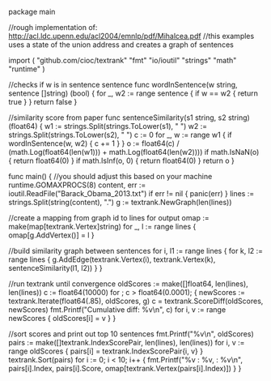 package main

//rough implementation of: http://acl.ldc.upenn.edu/acl2004/emnlp/pdf/Mihalcea.pdf
//this examples uses a state of the union address and creates a graph of sentences

import (
  "github.com/cioc/textrank"
  "fmt"
  "io/ioutil"
  "strings"
  "math"
  "runtime"
)

//checks if w is in sentence sentence
func wordInSentence(w string, sentence []string) (bool) {
  for _, w2 := range sentence {
    if w == w2 {
      return true
    }
  }
  return false
}

//similarity score from paper 
func sentenceSimilarity(s1 string, s2 string) (float64) {
  w1 := strings.Split(strings.ToLower(s1), " ")
  w2 := strings.Split(strings.ToLower(s2), " ")
  c := 0
  for _, w := range w1 {
    if wordInSentence(w, w2) {
      c += 1
    }
  }
  o := float64(c) / (math.Log(float64(len(w1))) + math.Log(float64(len(w2))))
  if math.IsNaN(o) {
    return float64(0)
  }
  if math.IsInf(o, 0) {
    return float64(0)
  }
  return o
}

func main() {
  //you should adjust this based on your machine
  runtime.GOMAXPROCS(8)
  content, err := ioutil.ReadFile("Barack_Obama_2013.txt")
  if err != nil {
    panic(err)
  }
  lines := strings.Split(string(content), ".")
  g := textrank.NewGraph(len(lines))

  //create a mapping from graph id to lines for output
  omap := make(map[textrank.Vertex]string)
  for _, l := range lines {
    omap[g.AddVertex()] = l
  }

  //build similarity graph between sentences
  for i, l1 := range lines {
    for k, l2 := range lines {
      g.AddEdge(textrank.Vertex(i), textrank.Vertex(k), sentenceSimilarity(l1, l2))
    }
  }

  //run textrank until convergence
  oldScores := make([]float64, len(lines), len(lines))
  c := float64(10000)
  for ; c > float64(0.0001); {
    newScores := textrank.Iterate(float64(.85), oldScores, g)
    c = textrank.ScoreDiff(oldScores, newScores)
    fmt.Printf("Cumulative diff: %v\n", c)
    for i, v := range newScores {
      oldScores[i] = v
    }
  }

  //sort scores and print out top 10 sentences
  fmt.Printf("%v\n", oldScores)
  pairs := make([]textrank.IndexScorePair, len(lines), len(lines))
  for i, v := range oldScores {
    pairs[i] = textrank.IndexScorePair{i, v}
  }
  textrank.Sort(pairs)
  for i := 0; i < 10; i++ {
    fmt.Printf("%v : %v, : %v\n", pairs[i].Index, pairs[i].Score, omap[textrank.Vertex(pairs[i].Index)])
  }
}
